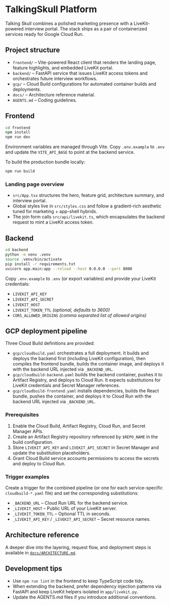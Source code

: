 # TalkingSkull Platform

Talking Skull combines a polished marketing presence with a LiveKit-powered interview portal. The stack ships as a pair of containerized services ready for Google Cloud Run.

## Project structure

- `frontend/` – Vite-powered React client that renders the landing page, feature highlights, and embedded LiveKit portal.
- `backend/` – FastAPI service that issues LiveKit access tokens and orchestrates future interview workflows.
- `gcp/` – Cloud Build configurations for automated container builds and deployments.
- `docs/` – Architecture reference material.
- `AGENTS.md` – Coding guidelines.

## Frontend

```bash
cd frontend
npm install
npm run dev
```

Environment variables are managed through Vite. Copy `.env.example` to `.env` and update the `VITE_API_BASE` to point at the backend service.

To build the production bundle locally:

```bash
npm run build
```

### Landing page overview

* `src/App.tsx` structures the hero, feature grid, architecture summary, and interview portal.
* Global styles live in `src/styles.css` and follow a gradient-rich aesthetic tuned for marketing + app-shell hybrids.
* The join form calls `src/api/livekit.ts`, which encapsulates the backend request to mint a LiveKit access token.

## Backend

```bash
cd backend
python -m venv .venv
source .venv/bin/activate
pip install -r requirements.txt
uvicorn app.main:app --reload --host 0.0.0.0 --port 8000
```

Copy `.env.example` to `.env` (or export variables) and provide your LiveKit credentials:

- `LIVEKIT_API_KEY`
- `LIVEKIT_API_SECRET`
- `LIVEKIT_HOST`
- `LIVEKIT_TOKEN_TTL` *(optional, defaults to 3600)*
- `CORS_ALLOWED_ORIGINS` *(comma separated list of allowed origins)*

## GCP deployment pipeline

Three Cloud Build definitions are provided:

- `gcp/cloudbuild.yaml` orchestrates a full deployment. It builds and deploys the backend first (including LiveKit configuration), then compiles the frontend bundle, builds the container image, and deploys it with the backend URL injected via `_BACKEND_URL`.
- `gcp/cloudbuild-backend.yaml` builds the backend container, pushes it to Artifact Registry, and deploys to Cloud Run. It expects substitutions for LiveKit credentials and Secret Manager references.
- `gcp/cloudbuild-frontend.yaml` installs dependencies, builds the React bundle, pushes the container, and deploys it to Cloud Run with the backend URL injected via `_BACKEND_URL`.

### Prerequisites

1. Enable the Cloud Build, Artifact Registry, Cloud Run, and Secret Manager APIs.
2. Create an Artifact Registry repository referenced by `$REPO_NAME` in the build configuration.
3. Store `LIVEKIT_API_KEY` and `LIVEKIT_API_SECRET` in Secret Manager and update the substitution placeholders.
4. Grant Cloud Build service accounts permissions to access the secrets and deploy to Cloud Run.

### Trigger examples

Create a trigger for the combined pipeline (or one for each service-specific `cloudbuild-*.yaml` file) and set the corresponding substitutions:

- `_BACKEND_URL` – Cloud Run URL for the backend service.
- `_LIVEKIT_HOST` – Public URL of your LiveKit server.
- `_LIVEKIT_TOKEN_TTL` – Optional TTL in seconds.
- `_LIVEKIT_API_KEY` / `_LIVEKIT_API_SECRET` – Secret resource names.

## Architecture reference

A deeper dive into the layering, request flow, and deployment steps is available in [`docs/ARCHITECTURE.md`](docs/ARCHITECTURE.md).

## Development tips

- Use `npm run lint` in the frontend to keep TypeScript code tidy.
- When extending the backend, prefer dependency injection patterns via FastAPI and keep LiveKit helpers isolated in `app/livekit.py`.
- Update the AGENTS.md files if you introduce additional conventions.
